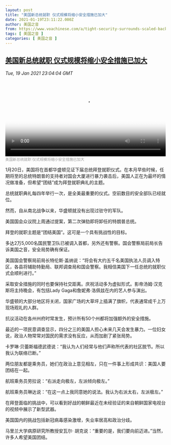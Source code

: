 ```yaml
---
layout: post
title: "美国新总统就职 仪式规模将缩小安全措施已加大"
date: 2021-01-19T23:11:22.000Z
author: 美国之音
from: https://www.voachinese.com/a/tight-security-surrounds-scaled-back-presidential-inauguration-20210119/5743967.html
tags: [ 美国之音 ]
categories: [ 美国之音 ]
---
```

<!--1611097882000-->
[美国新总统就职 仪式规模将缩小安全措施已加大](https://www.voachinese.com/a/tight-security-surrounds-scaled-back-presidential-inauguration-20210119/5743967.html)
------

<div>
<div><i>Tue, 19 Jan 2021 23:04:04 GMT</i></div><video poster="https://images.weserv.nl?url=gdb.voanews.com/67a39938-930d-47e2-a133-f0a3fb489526_tv_r1_s_w900.jpg" src="https://av.voanews.com/Videoroot/Pangeavideo/2021/01/6/67/67a39938-930d-47e2-a133-f0a3fb489526_240p.mp4" style="width:100%" controls></video><div><small style="color: #999;">美国新总统就职 仪式规模将缩小安全措施已加大</small></div><p>1月20日，美国将在首都华盛顿见证下届总统拜登就职仪式。在本月早些时候，任期将至的总统特朗普的支持者对国会大厦进行暴力袭击后，美国人正在为最坏的情况做准备，但希望“团结”成为拜登就职典礼的主题。</p><p>总统就职典礼每四年举行一次，是全美最重要的仪式。空前数目的安全部队已经就位。</p><p>然而，自从南北战争以来，华盛顿就没有出现过驻守的军队。</p><p>美国国会众议院上周通过提案，第二次弹劾即将卸任的特朗普总统。</p><p>拜登的就职主题是“团结美国”。这可是一个具有挑战性的目标。</p><p>多达2万5,000名国民警卫队已被调入首都，另外还有警察。国会警察局前局长告诉美国之音，安全局势确有保证。</p><p>美国国会警察局前局长特伦斯·盖纳说：“将会有大约五千名美国执法人员调入特区，各县将辅助特勤局、联邦调查局和国会警察。我相信美国下一任总统的就职仪式会顺利进行。”</p><p>采取安全措施的同时也要保持社交距离。庆祝活动多为虚拟形式。影帝汤姆·汉克斯将主持晚会，有包括Lady Gaga和詹妮弗·洛佩兹在内的艺人参与演出。</p><p>华盛顿的大部分地区将关闭，国家广场的大草坪上插满了旗帜，代表通常成千上万现场观礼的人群。</p><p>抗议活动在各州州府时常发生，预计所有50个州都将加强额外的安全措施。</p><p>最近的一项民意调查显示，四分之三的美国人担心未来几天会发生暴力。一位妇女说，政治人物常常对国民的需求没有反应，从而加剧了紧张局势。</p><p>卡罗琳·贝蕾斯福德武德说：“我认为人们经常与他们声称所代表的社区脱节。所以我认为联络已断。”</p><p>两位朋友都是乘务员，她们在政治上意见相左，只在一件事上形成共识：美国人要团结在一起。</p><p>航班乘务员劳拉说：“右派走向极左，左派倾向极左。”</p><p>航班乘务员琳达说：“在这一点上我同意她的说法。我认为右派太右，左派极左。”</p><p>在拜登面临的挑战中，可以看到好战的朝鲜最近在未经验证的来自朝鲜国家电视台的视频中展示了新型武器。</p><p>美国国内的挑战包括新冠病毒感染激增，失业率居高和政治分歧。</p><p>马里兰大学病原研究所教授安瓦尔· 胡克说：“重要的是，我们要向前迈进。”当然，许多人希望美国团结。</p>
</div>
